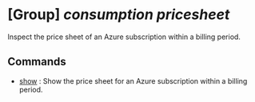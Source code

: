 # [Group] _consumption pricesheet_

Inspect the price sheet of an Azure subscription within a billing period.

## Commands

- [show](/Commands/consumption/pricesheet/_show.md)
: Show the price sheet for an Azure subscription within a billing period.
